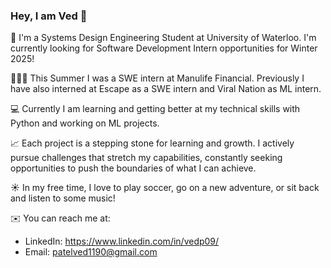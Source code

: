 ### Hey, I am Ved 👋

👋 I'm a Systems Design Engineering Student at University of Waterloo. I'm currently looking for Software Development Intern opportunities for Winter 2025!

👨🏽‍💻 This Summer I was a SWE intern at Manulife Financial. Previously I have also interned at Escape as a SWE intern and Viral Nation as ML intern.

💻 Currently I am learning and getting better at my technical skills with Python and working on ML projects.

📈 Each project is a stepping stone for learning and growth. I actively pursue challenges that stretch my capabilities, constantly seeking opportunities to push the boundaries of what I can achieve.

☀️ In my free time, I love to play soccer, go on a new adventure, or sit back and listen to some music!

✉️ You can reach me at: 
  - LinkedIn: https://www.linkedin.com/in/vedp09/
  - Email: patelved1190@gmail.com
